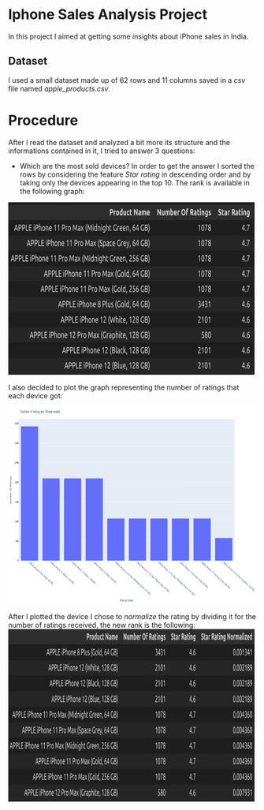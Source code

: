# Iphone Sales Analysis Project
In this project I aimed at getting some insights about iPhone sales in India. 

## Dataset
I used a small dataset made up of 62 rows and 11 columns saved in a *csv* file named *apple_products.csv*.

# Procedure
After I read the dataset and analyzed a bit more its structure and the informations contained in it, I tried to answer 3 questions:
* Which are the most sold devices? 
In order to get the answer I sorted the rows by considering the feature *Star rating* in descending order and by taking only the devices appearing in the top 10. The rank is available in the following graph:
<img src="https://github.com/dav7deRouge/Portfolio-projects/blob/main/Iphone%20Sales%20Analysis/Graph_images/IphoneRank.png" alt="" width="500" height="350" />

I also decided to plot the graph representing the number of ratings that each device got:

<img src="https://github.com/dav7deRouge/Portfolio-projects/blob/main/Iphone%20Sales%20Analysis/Graph_images/RatingsPerIphoneModel.png" alt="" width="700" height="400" />

After I plotted the device I chose to *normalize* the rating by dividing it for the number of ratings received, the new rank is the following:
<img src="https://github.com/dav7deRouge/Portfolio-projects/blob/main/Iphone%20Sales%20Analysis/Graph_images/NewIphoneRank.png" alt="" width="500" height="350" />